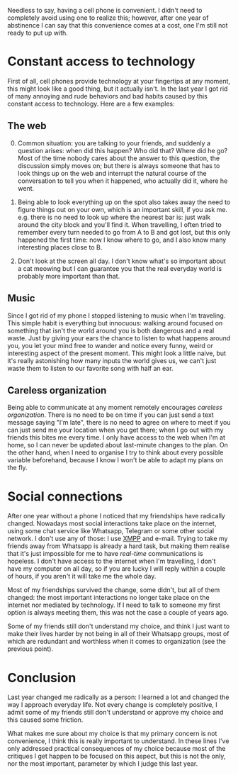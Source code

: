 Needless to say, having a cell phone is convenient. I didn't need to
completely avoid using one to realize this; however, after one year of
abstinence I can say that this convenience comes at a cost, one I'm
still not ready to put up with.

# Constant access to technology

First of all, cell phones provide technology at your fingertips at any
moment, this might look like a good thing, but it actually isn't. In
the last year I got rid of many annoying and rude behaviors and bad
habits caused by this constant access to technology. Here are a few
examples:

## The web

0. Common situation: you are talking to your friends, and suddenly a
question arises: when did this happen? Who did that? Where did he go?
Most of the time nobody cares about the answer to this question, the
discussion simply moves on; but there is always someone that has to
look things up on the web and interrupt the natural course of the
conversation to tell you when it happened, who actually did it, where
he went.

0. Being able to look everything up on the spot also takes away the
need to figure things out on your own, which is an important skill, if
you ask me. e.g. there is no need to look up where the nearest bar is:
just walk around the city block and you'll find it. When travelling, I
often tried to remember every turn needed to go from A to B and got
lost, but this only happened the first time: now I know where to go,
and I also know many interesting places close to B.

0. Don't look at the screen all day. I don't know what's so important
about a cat meowing but I can guarantee you that the real everyday
world is probably more important than that.

## Music

Since I got rid of my phone I stopped listening to music when I'm
traveling. This simple habit is everything but innocuous: walking
around focused on something that isn't the world around you is both
dangerous and a real waste. Just by giving your ears the chance to
listen to what happens around you, you let your mind free to wander
and notice every funny, weird or interesting aspect of the present
moment. This might look a little naive, but it's really astonishing
how many inputs the world gives us, we can't just waste them to
listen to our favorite song with half an ear.

## Careless organization

Being able to communicate at any moment remotely encourages *careless
organization*. There is no need to be on time if you can just send a
text message saying "I'm late", there is no need to agree on where to
meet if you can just send me your location when you get there; when I
go out with my friends this bites me every time. I only have access to
the web when I'm at home, so I can never be updated about last-minute
changes to the plan. On the other hand, when I need to organise I try
to think about every possible variable beforehand, because I know I
won't be able to adapt my plans on the fly.

# Social connections

After one year without a phone I noticed that my friendships have
radically changed. Nowadays most social interactions take place on the
internet, using some chat service like Whatsapp, Telegram or some
other social network. I don't use any of those: I use
[XMPP](https://xmpp.org) and e-mail. Trying to take my friends away
from Whatsapp is already a hard task, but making them realise that
it's just impossible for me to have *real-time* communications is
hopeless. I don't have access to the internet when I'm travelling, I
don't have my computer on all day, so if you are lucky I will reply
within a couple of hours, if you aren't it will take me the whole day.

Most of my friendships survived the change, some didn't, but all of
them changed: the most important interactions no longer take place on
the internet nor mediated by technology. If I need to talk to someone
my first option is always meeting them, this was not the case a couple
of years ago.

Some of my friends still don't understand my choice, and think I just
want to make their lives harder by not being in all of their Whatsapp
groups, most of which are redundant and worthless when it comes to
organization (see the previous point).

# Conclusion

Last year changed me radically as a person: I learned a lot and
changed the way I approach everyday life. Not every change is
completely positive, I admit some of my friends still don't understand
or approve my choice and this caused some friction.

What makes me sure about my choice is that my primary concern is not
convenience, I think this is really important to understand. In these
lines I've only addressed practical consequences of my choice because
most of the critiques I get happen to be focused on this aspect, but
this is not the only, nor the most important, parameter by which I
judge this last year.
